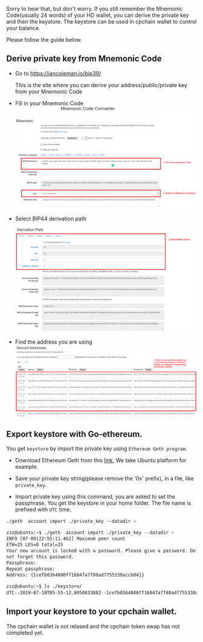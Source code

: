 

Sorry to hear that, but don't worry. If you still remember the Mnemonic Code(usually 24 words) of your HD wallet, you can derive the private key and then the keystore. The keystore can be used in cpchain wallet to  control your balance.

Please follow the guide below.
## Derive private key from Mnemonic Code
-  Go to  https://iancoleman.io/bip39/ 

    This is the site where you can derive your address/public/private key from your Mnemonic Code
- Fill in your  Mnemonic Code
    ![fill your mnemonic code](./res/mnemonic_code.png)

- Select BIP44 derivation path

    ![select bip44 path](./res/select_bip44.png)

- Find the address you are using
    ![find the right address](./res/find_ethereum_address.png)

## Export keystore with Go-ethereum.

You get `keystore` by import the private key using `Ethereum Geth program`.

- Download Ethereum Geth from this [link](https://geth.ethereum.org/downloads/), We take Ubuntu platform for example.

- Save your private key string(please remove the '0x' prefix), in a file, like `private_key`.

- Import private key using this command, you are asked to set the passphrase. You get the keystore in your home folder. The file name is prefixed with `UTC` time.

```shell
./geth  account import ./private_key --datadir ~
```
```shell
zzz@ubuntu:~$ ./geth  account import ./private_key --datadir ~
INFO [07-09|22:55:11.462] Maximum peer count                       ETH=25 LES=0 total=25
Your new account is locked with a password. Please give a password. Do not forget this password.
Passphrase:
Repeat passphrase:
Address: {1cefb0364800ff16847a7f80ad7755330accb041}
```
```sh
zzz@ubuntu:~$ ls ./keystore/
UTC--2019-07-10T05-55-12.805083388Z--1cefb0364800ff16847a7f80ad7755330accb041
```
## Import your keystore to your cpchain wallet.

The cpchain wallet is not relased and the cpchain token swap has not completed yet.